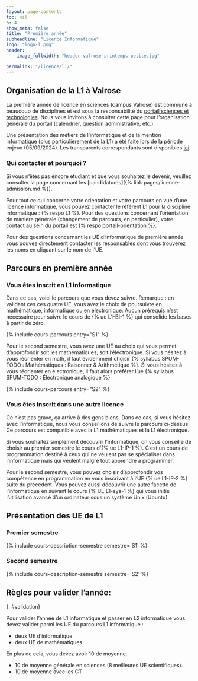 ```yaml
---
layout: page-contents
toc: nil
h: 4
show_meta: false
title: "Première année"
subheadline: "Licence Informatique"
logo: "logo-l.png"
header:
    image_fullwidth: "header-valrose-printemps-petite.jpg"

permalink: "/licence/l1/"
---
```




## Organisation de la L1 à Valrose ##

La première année de licence en sciences (campus Valrose) est
commune à beaucoup de disciplines et est sous la responsabilité du
[portail sciences et
technologies](https://univ-cotedazur.fr/portails/portail-sciences-et-technologies). Nous
vous invitons à consulter cette page pour l’organisation générale du
portail (calendrier, question administrative, etc.).



Une présentation des métiers de l’informatique et de la mention
informatique (plus particulièrement de la L1) a été faite lors de la
période enjeux (05/09/2024).  Les transparents correspondants sont
disponibles [ici](/data/licence/présentation-rentrée-licence.pdf).



### Qui contacter et pourquoi ? ###


Si vous n’êtes pas encore étudiant et que vous souhaitez le devenir,
veuillez consulter la page concernant les [candidatures]({% link
pages/licence-admission.md %}).

Pour tout ce qui concerne votre orientation et votre parcours en vue
d’une licence informatique, vous pouvez contacter le référent L1 pour
la discipline informatique : {% respo L1 %}. Pour des questions
concernant l’orientation de manière générale (changement de parcours,
en particulier), votre contact au sein du portail est {% respo
portail-orientation %}.

Pour des questions concernant les UE d’informatique de première année
vous pouvez directement contacter les responsables dont vous trouverez
les noms en cliquant sur le nom de l’UE.


## Parcours en première année ##

### Vous êtes inscrit en L1 informatique ###

Dans ce cas, voici le parcours que vous devez suivre. Remarque : en
validant ces ces quatre UE, vous avez le choix de poursuivre en
mathématique, informatique ou en électronique. Aucun prérequis n’est
nécessaire pour suivre le cours de {% ue L1-BI-1 %} qui consolide les
bases à partir de zéro.


{% include cours-parcours entry="S1" %}


Pour le second semestre, vous avez une UE au choix qui vous permet
d’approfondir soit les mathématiques, soit l’électronique. Si vous
hésitez à vous réorienter en math, il faut évidemment choisir {%
syllabus SPUM-TODO : Mathématiques : Raisonner & Arithmétique %}. Si
vous hésitez à vous réorienter en électronique, il faut alors préférer
l’ue {% syllabus SPUM-TODO : Électronique analogique %}


{% include cours-parcours entry="S2" %}



### Vous êtes inscrit dans une autre licence  ###

Ce n’est pas grave, ça arrive à des gens biens. Dans ce cas, si vous hésitez avec l’informatique, nous vous conseillons de suivre le parcours ci-dessus. Ce parcours est compatible avec la L1 mathématiques et la L1 électronique.

Si vous souhaitez simplement découvrir l’informatique, on vous
conseille de choisir au premier semestre le cours d’{% ue L1-IP-1
%}. C’est un cours de programmation destiné à ceux qui ne veulent pas
se spécialiser dans l’informatique mais qui veulent malgré tout
apprendre à programmer.

Pour le second semestre, vous pouvez choisir d’approfondir vos compétence en programmation en
vous inscrivant à l’UE {% ue L1-IP-2 %} suite du précédent. Vous pouvez aussi découvrir une autre facette de l’informatique en suivant le cours {% UE L1-sys-1 %} qui vous initie l’utilisation avancé d’un ordinateur sous un système Unix (Ubuntu).



## Présentation des UE de L1 ##

### Premier semestre ###

{% include cours-description-semestre semestre='S1' %}

### Second semestre ###

{% include cours-description-semestre semestre='S2' %}




##  Règles pour valider l’année: ##
{: #validation}

Pour valider l’année de L1 informatique et passer en L2 informatique
vous devez valider parmi les UE du parcours L1 informatique :

- deux UE d’informatique
- deux UE de mathématiques


En plus de cela, vous devez avoir 10 de moyenne.
- 10 de moyenne générale en sciences (8 meilleures UE scientifiques).
- 10 de moyenne avec les CT

